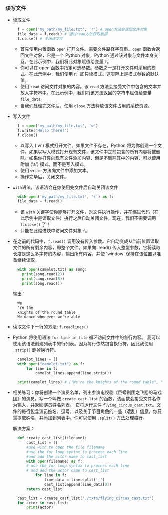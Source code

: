 ### 读写文件

- 读取文件
  ```python
    f = open('my_path/my_file.txt', 'r') # open方法会返回文件对象
    file_data = f.read() # 通过read方法获取数据
    f.close() # 关闭该文件
  ```
  * 首先使用内置函数 `open` 打开文件。需要文件路径字符串。`open` 函数会返回文件对象，它是一个 Python 对象，Python 通过该对象与文件本身交互。在此示例中，我们将此对象赋值给变量 `f`。
  * 你可以在 open 函数中指定可选参数。参数之一是打开文件时采用的模式。在此示例中，我们使用 r，即只读模式。这实际上是模式参数的默认值。
  * 使用 `read` 访问文件对象的内容。该 `read` 方法会接受文件中包含的文本并放入字符串中。在此示例中，我们将该方法返回的字符串赋值给变量 `file_data`。
  * 当我们处理完文件后，使用 `close` 方法释放该文件占用的系统资源。

- 写入文件
  ```python
    f = open('my_path/my_file.txt', 'w')
    f.write("Hello there!")
    f.close()
  ```
  * 以写入 ('w') 模式打开文件。如果文件不存在，Python 将为你创建一个文件。如果以写入模式打开现有文件，该文件中之前包含的所有内容将被删除。如果你打算向现有文件添加内容，但是不删除其中的内容，可以使用附加 ('a') 模式，而不是写入模式。
  * 使用 `write` 方法向文件中添加文本。
  * 操作完毕后，关闭文件。

- `with`语法，该语法会在你使用完文件后自动关闭该文件
  ```python
    with open('my_path/my_file.txt', 'r') as f:
    file_data = f.read()
  ```
  * 该 `with` 关键字使你能够打开文件，对文件执行操作，并在缩进代码（在此示例中是读取文件）执行之后自动关闭文件。现在，我们不需要调用 `f.close()` 了！
  * 只能在此缩进块中访问文件对象 `f`。

- 在之前的代码中，`f.read()` 调用没有传入参数。它自动变成从当前位置读取文件的所有剩余内容，即整个文件。如果向 .read() 传入整型参数，它将读取长度是这么多字符的内容，输出所有内容，并使 'window' 保持在该位置以准备继续读取。
  ```python
    with open(camelot.txt) as song:
      print(song.read(2))
      print(song.read(8))
      print(song.read())
  ```

  输出：

  ```log
    We
    're the 
    knights of the round table
    We dance whenever we're able
  ```

- 读取文件下一行的方法: `f.readlines()`

- Python 将使用语法 `for line in file` 循环访问文件中的各行内容。 我可以使用该语法创建列表中的行列表。因为每行依然包含换行符，因此我使用 `.strip()` 删掉换行符。
  ```python
    camelot_lines = []
    with open("camelot.txt") as f:
        for line in f:
            camelot_lines.append(line.strip())

    print(camelot_lines) # ["We're the knights of the round table", "We dance whenever we're able"]
  ```

- 相关练习：你将创建一个演员名单，列出参演电视剧《巨蟒剧团之飞翔的马戏团》的演员。写一个叫做 `create_cast_list` 的函数，该函数会接受文件名作为输入，并返回演员姓名列表。 它将运行文件 `flying_circus_cast.txt`。文件的每行包含演员姓名、逗号，以及关于节目角色的一些（凌乱）信息。你只需提取姓名，并添加到列表中。你可以使用 `.split()` 方法处理每行。

  解决方案： 

  ```python
    def create_cast_list(filename):
        cast_list = []
        #use with to open the file filename
        #use the for loop syntax to process each line
        #and add the actor name to cast_list
        with open(filename) as f:
        # use the for loop syntax to process each line        
        # and add the actor name to cast_list
            for line in f:
                line_data = line.split(',')
                cast_list.append(line_data[0])
        return cast_list

    cast_list = create_cast_list('./txts/flying_circus_cast.txt')
    for actor in cast_list:
        print(actor)
  ```